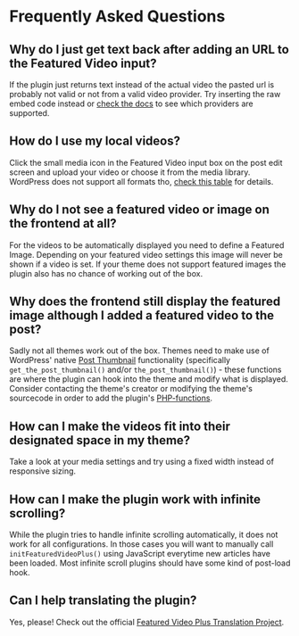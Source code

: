# Frequently Asked Questions #

## Why do I just get text back after adding an URL to the Featured Video input? ##
If the plugin just returns text instead of the actual video the pasted url is probably not valid or not from a valid video provider. Try inserting the raw embed code instead or [check the docs](http://codex.wordpress.org/Embeds#Okay.2C_So_What_Sites_Can_I_Embed_From.3F) to see which providers are supported.

## How do I use my local videos? ##
Click the small media icon in the Featured Video input box on the post edit screen and upload your video or choose it from the media library. WordPress does not support all formats tho, [check this table](http://www.mediaelementjs.com/#devices) for details.

## Why do I not see a featured video or image on the frontend at all? ##
For the videos to be automatically displayed you need to define a Featured Image. Depending on your featured video settings this image will never be shown if a video is set. If your theme does not support featured images the plugin also has no chance of working out of the box.

## Why does the frontend still display the featured image although I added a featured video to the post? ##
Sadly not all themes work out of the box. Themes need to make use of WordPress' native [Post Thumbnail](http://codex.wordpress.org/Post_Thumbnails) functionality (specifically `get_the_post_thumbnail()` and/or `the_post_thumbnail()`) - these functions are where the plugin can hook into the theme and modify what is displayed. Consider contacting the theme's creator or modifying the theme's sourcecode in order to add the plugin's [PHP-functions](https://wordpress.org/plugins/wp-featured-video/installation/).

## How can I make the videos fit into their designated space in my theme? ##
Take a look at your media settings and try using a fixed width instead of responsive sizing.

## How can I make the plugin work with infinite scrolling? ##
While the plugin tries to handle infinite scrolling automatically, it does not work for all configurations. In those cases you will want to manually call `initFeaturedVideoPlus()` using JavaScript everytime new articles have been loaded. Most infinite scroll plugins should have some kind of post-load hook.

## Can I help translating the plugin? ##
Yes, please! Check out the official [Featured Video Plus Translation Project](https://translate.wordpress.org/projects/wp-plugins/wp-featured-video).
